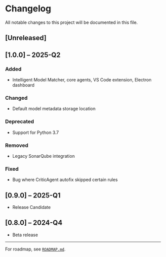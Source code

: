 # Changelog

All notable changes to this project will be documented in this file.

## \[Unreleased]

## \[1.0.0] – 2025-Q2

### Added

* Intelligent Model Matcher, core agents, VS Code extension, Electron dashboard

### Changed

* Default model metadata storage location

### Deprecated

* Support for Python 3.7

### Removed

* Legacy SonarQube integration

### Fixed

* Bug where CriticAgent autofix skipped certain rules

## \[0.9.0] – 2025-Q1

* Release Candidate

## \[0.8.0] – 2024-Q4

* Beta release

***

For roadmap, see [`ROADMAP.md`](ROADMAP.md).
